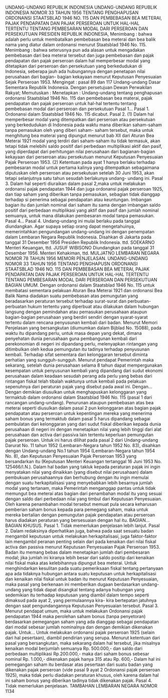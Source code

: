 UNDANG-UNDANG REPUBLIK INDONESIA UNDANG-UNDANG REPUBLIK INDONESIA NOMOR 33 TAHUN 1956 TENTANG PENGHAPUSAN ORDONANSI STAATSBLAD 1946 NO. 115 DAN PEMBEBASAN BEA METERAI, PAJAK PENDAPATAN DAN PAJAK PERSEROAN UNTUK HAL-HAL TERTENTU TENTANG PEMBESARAN MODAL DARI PERSEROAN DAN PERSEKUTUAN PRESIDEN REPUBLIK INDONESIA,
Menimbang :
 bahwa adalah perlu untuk membatalkan pembebasan bea meterai dan bea balik nama yang diatur dalam ordonansi menurut Staatsblad 1946 No.
115.
Menimbang :
 bahwa seterusnya pun ada alasan untuk mengadakan pembebasan dari bea meterai tersebut dan juga pembebasan dan pajak pendapatan dan pajak perseroan dalam hal memperbesar modal yang ditetapkan dari perseroan dan persekutuan yang berkedudukan di Indonesia, seberapa jauh ada hubungannya dengan penetapan nilai perusahaan dari bagian- bagian kekayaan menurut Keputusan Penyesuaian Sejak Perseroan 1953.
Mengingat :
 pasal 89 dan 117 Undang-undang Dasar Sementara Republik Indonesia. Dengan persetujuan Dewan Perwakilan Rakyat; Memutuskan : Menetapkan : Undang-undang tentang penghapusan ordonansi Staatsblad 1946 No. 115 dan pembebasan bea materai, pajak pendapatan dan pajak perseroan untuk hal-hal tertentu tentang pembebasan modal dari perseroan dan persekutuan Pasal 1… Pasal 1. Ordonansi dalam Staatsblad 1946 No. 115 dicabut. Pasal 2.
(1) Dalam hal memperbesar modal yang ditempatkan dari perseroan atau persekutuan yang berkedudukan di Indonesia pada waktu mana diberikan saham-saham tanpa pemasukan oleh yang diberi saham- saham tersebut, maka untuk menghitung bea materai yang dipungut menurut bab XII dari Aturan Bea Meterai 1921 modal yang terdiri dari saham-saham itu tidak termasuk, akan tetapi tidak melebihi saldo positif dari perbedaan multiplikasi aktif dan pasif, yang diperdapat dari perhitungan nilai perusahaan dari bagianan-bagian kekayaan dari perseroan atau persekutuan menurut Keputusan Penyesuaian Pajak Perseroan 1953.
(2) Ketentuan pada ayat 1 hanya berlaku terhadap pembesaran modal untuk pertama kalinya yang ditempatkan sebagaimana diputuskan oleh perseroan atau persekutuan setelah 30 Juni 1953, akan tetapi selanjutnya satu tahun sesudah berlakunya undang- undang ini. Pasal 3. Dalam hal seperti diuraikan dalam pasal 2,maka untuk melakukan ordonansi pajak pendapatan 1944 dan juga ordonansi pajak perseroan 1925, dan tiap saham yang diberikan tanpa pemasukan, sebagian tidak dianggap terhadap si penerima sebagai pendapatan atau keuntungan. Imbangan bagian itu dan jumlah nominal dari saham itu sama dengan imbangan saldo positif dari perbedaan multiplikasi yang aktif dan pasif dan jumlah nominal semuanya, untuk mana dilakukan pembesaran modal tanpa pemasukan. Pasal 4… Pasal 4. Undang-undang ini mulai berlaku pada tanggal diundangkan. Agar supaya setiap orang dapat mengetahuinya, memerintahkan pengundangan undang-undang ini dengan penempatan dalam Lembaran Negara Republik Indonesia. Disahkan di Jakarta pada tanggal 31 Desember 1956 Presiden Republik Indonesia. ttd. SOEKARNO Menteri Keuangan, ttd. JUSUF WIBISONO Diundangkan pada tanggal 31 Desember 1956. Menteri Kehakiman, ttd. MULJATNO LEMBARAN NEGARA NOMOR 78 TAHUN 1956 MEMORI PENJELASAN. UNDANG-UNDANG NOMOR 33 TAHUN 1956 TENTANG PENGHAPUSN ORDONANSI STAATSBLAD 1946 NO. 115 DAN PEMBEBASAN BEA METERAI, PAJAK PENDAPATAN DAN PAJAK PERSEROAN UNTUK HAL-HAL TERTENTU TENTANG PEMBESARAN MODAL DARI PERSEROAN DAN PERSEKUTUAN BAGIAN UMUM. Dengan ordonansi dalam Staatsblad 1946 No. 115 untuk membatasi sementara pelakuan Aturan Bea Meterai 1921 dan ordonansi Bea Balik Nama diadakan suatu pembebasan atas pemungutan yang beradasarkan peraturan tersebut terhadap surat-surat dan perbuatan-perbuatan hukum tertentu yang diperbuat atau dilakukan dalam hubungan langsung dengan pemindahan atau pemasukan perusahaan ataupun bagian-bagian perusahaan yang berdiri sendiri dengan syarat-syarat tertentu dalam rencana penyusunan kembali dari badan. Menurut Memori Penjelasan yang bersangkutan (diumumkan dalam Bijblad No. 15088), pada waktu itu dipandang perlu, untuk masa depan yang dekat, dimana penyehatan dunia perusahaan guna pembangunan kembali dari perekonomian di negeri ini dipandang perlu, melenyapkan rintangan yang ditimbulkan oleh kedua pemungutan itu tadinya terhadap penyusunan kembali. Terhadap sifat sementara dari kelonggaran tersebut diminta perhatian yang sungguh-sungguh. Menurut pendapat Pemerintah maka sekarang, setelah dunia perusahaan selama 8 tahun dapat mempergunakan kesempatan untuk penyusunan kembali yang dipandang dari sudut ekonomi perusahaan dalam keadaan sesudah perang ada perlu yang bebas dari rintangan fiskal telah tibalah waktunya untuk kembali pada pelakuan sepenuhnya dari peraturan pajak yang disebut pada awal ini. Dengan… Dengan demikian diusulkan untuk menghapuskan kelonggaran yang termaktub dalam ordonansi dalam Staatsblad 1946 No. 115 (pasal 1 dari rancangan undang-undang). Penurunan ataupun pembebasan atas bea meterai seperti diusulkan dalam pasal 2 pun kelonggaran atas bagian pajak pendapatan atau perseroan untuk kepentingan mereka yang menerima saham bonus yang termaktub dalam pasal 5 harus dipandang sebagai pembulatan dari kelonggaran yang dari sudut fiskal diberikan kepada dunia perusahaan di negeri ini dengan menetapkan nilai yang lebih tinggi dari alat perusahaan dan activa dari passiva lain tertentu keperluan pemungutan pajak perseroan. Untuk ini harus dilihat pada pasal 2 dari Undang-undang Darurat No. 11 tahun 1952 (Lembaran-Negara tahun 1952 No. 83), disahkan dengan Undang-undang No.1 tahun 1954 (Lembaran-Negara tahun 1954 No. 8), dan Keputusan Penyesuaian Pajak Perseroan 1953 yang bersandarkan itu (Keputusan Menteri Keuangan tertanggal 16 Juni 1953 No. 125466/I.N.). Dalam hal badan yang takluk kepada peraturan pajak ini ingin menyatakan nilai yang dinaikkan (yang disebut nilai perusahaan) dalam pembukuan perusahaannya dan berhubung dengan itu ingin memulai dengan suatu herkapitalisasi yang menyebabkan lebih besarnya jumlah modal yang tertanam, maka Pemerintah menganggap pantas untuk tidak memungut bea meterai atas bagian dari penambahan modal itu yang sesuai dengan saldo dari perbedaan nilai yang timbul dari Keputusan Penyesuaian. Oleh karena penambahan modal tersebut memuat pula secara keharusan pemberian saham bonus kepada para pemegang saham, maka untuk mereka bertalian dengan pemungutan pajak pendapatan atau perseroan harus diadakan peraturan yang bersesuaian dengan hal itu. BAGIAN… BAGIAN KHUSUS. Pasal 1. Tidak memerlukan penjelasan lebih lanjut. Pasal 2. Dalam redaksinya diperhatikan juga, bahwa pada saat sesuatu badan mengambil keputusan untuk melakukan herkapitalisasi, juga faktor-faktor lain mengambil peranan penting selain dari pada kenaikan dari nilai fiskal activa dan passiva menurut Keputusan Penyesuaian Pajak Perseroan 1953. Badan itu memang bebas dalam menetapkan jumlah dari pembesaran modal; jika jumlah ini kiranya lebih besar dari saldo positip dari kenaikan nilai fiskal maka atas kelebihannya dipungut bea meterai. Untuk menghindarkan kesulitan pada suatu pemeriksaan fiskal tentang pertanyaan apa ada tidaknya hubungan antara suatu keputusan untuk herkapitalisasi dan kenaikan nilai fiskal untuk badan itu menurut Keputusan Penyesuaian, maka pasal yang berkenaan ini memberikan dugaan berdasarkan undang-undang yang tidak dapat disangkal tentang adanya hubungan yang sedemikian itu terhadap keputusan yang diambil dalam tempo seperti dimaksud pada ayat 2, yang permulaannya kira- kira bertepatan jatuhnya dengan saat pengundangannya Keputusan Penyesuaian tersebut. Pasal 3. Menurut pendapat umum, maka untuk melakukan Ordonansi pajak pendapatan 1944 maka perolehan saham bonus (tanpa penyetoran) berdasarkan pemegangan saham yang ada dianggap sebagai pendapatan dari modal sebesar jumlah nominalnya dan dengan demikian dikenakan pajak. Untuk… Untuk melakukan ordonansi pajak perseroan 1925 (selain dari hal pesertaan), diambil pendirian yang serupa. Menurut ketentuan dari pasal yang bersangkutan, maka sekarang dalam hal tersebut, jika misalnya kenaikan modal berjumlah semuanya Rp. 500.000,- dan saldo dari perbedaan multiplikasi Rp.200.000,- maka dari saham bonus sebesar nominal Rp. 1.000,- dikenakan pajak hanya 315 atau Rp. 600,- Dalam hal ini pemegangan saham itu berdasar atas pesertaan dari suatu badan yang dikenakan pajak perseroan (vide pasal 9 ayat 2 Ordonansi pajak perseroan 1925), maka tidak perlu diadakan peraturan khusus, oleh karena dalam hal ini saham bonus yang diberikan tadinya tidak dikenakan pajak. Pasal 4. Tidak memerlukan penjelasan. TAMBAHAN LEMBARAN NEGARA NOMOR 1134